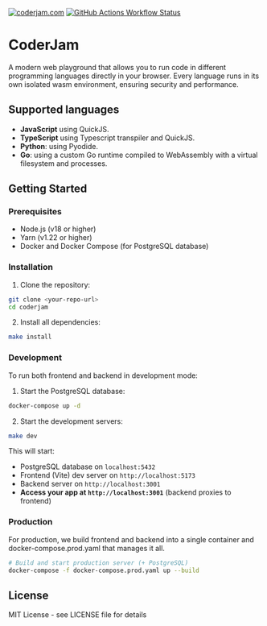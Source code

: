 [![coderjam.com](https://img.shields.io/website?url=https%3A%2F%2Fcoderjam.com&label=coderjam.com&link=https%3A%2F%2Fcoderjam.com)](https://coderjam.com)
[![GitHub Actions Workflow Status](https://img.shields.io/github/actions/workflow/status/guymor4/coderjam/unit-tests.yaml)](https://github.com/guymor4/coderjam/actions/workflows/unit-tests.yaml)

# CoderJam
A modern web playground that allows you to run code in different programming languages directly in your browser.
Every language runs in its own isolated wasm environment, ensuring security and performance.

## Supported languages
- **JavaScript** using QuickJS.
- **TypeScript** using Typescript transpiler and QuickJS.
- **Python**: using Pyodide.
- **Go**: using a custom Go runtime compiled to WebAssembly with a virtual filesystem and processes.

## Getting Started

### Prerequisites

- Node.js (v18 or higher)
- Yarn (v1.22 or higher)
- Docker and Docker Compose (for PostgreSQL database)

### Installation
1. Clone the repository:
```bash
git clone <your-repo-url>
cd coderjam
```

2. Install all dependencies:
```bash
make install
```

### Development
To run both frontend and backend in development mode:

1. Start the PostgreSQL database:
```bash
docker-compose up -d
```

2. Start the development servers:
```bash
make dev
```

This will start:
- PostgreSQL database on `localhost:5432`
- Frontend (Vite) dev server on `http://localhost:5173`  
- Backend server on `http://localhost:3001`
- **Access your app at `http://localhost:3001`** (backend proxies to frontend)

### Production
For production, we build frontend and backend into a single container and docker-compose.prod.yaml that manages it all.
```bash
# Build and start production server (+ PostgreSQL)
docker-compose -f docker-compose.prod.yaml up --build
```

## License

MIT License - see LICENSE file for details
